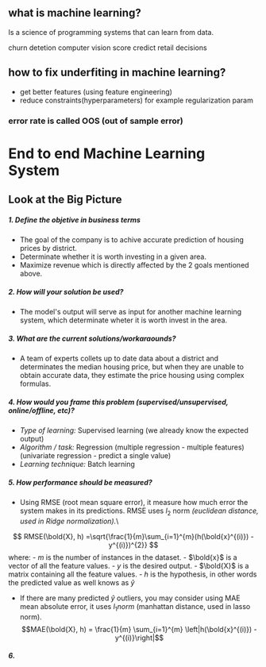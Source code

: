 ## what is machine learning?
Is a science of programming systems that can learn from data.

churn detetion
computer vision
score credict
retail decisions

## how to fix underfiting in machine learning?
- get better features (using feature engineering)
- reduce constraints(hyperparameters) for example regularization param

### error rate is called OOS (out of sample error)

# End to end Machine Learning System

## Look at the Big Picture

##### 1. Define the objetive in business terms
- The goal of the company is to achive accurate prediction of housing prices by district.
- Determinate whether it is worth investing in a given area.
- Maximize revenue which is directly affected by the 2 goals mentioned above.

##### 2. How will your solution be used?
- The model's output will serve as input for another machine learning system, which determinate wheter it is worth invest in the area.

##### 3. What are the current solutions/workaraounds?
- A team of experts collets up to date data about a district and determinates the median housing price, but when they are unable to obtain accurate data, they estimate the price housing using complex formulas.

##### 4. How would you frame this problem (supervised/unsupervised, online/offline, etc)?
- *Type of learning:* Supervised learning (we already know the expected output)
- *Algorithm / task:* Regression (multiple regression - multiple features) (univariate regression - predict a single value)
- *Learning technique:* Batch learning
##### 5. How performance should be measured?
- Using RMSE (root mean square error), it measure how much error the system makes in its predictions. RMSE uses $l_{2}$ norm *(euclidean distance, used in Ridge normalization).*\
  
$$
RMSE(\bold{X}, h) =\sqrt{\frac{1}{m}\sum_{i=1}^{m}(h(\bold{x}^{(i)}) -y^{(i)})^{2}}
$$
where:
    - $m$ is the number of instances in the dataset.
    - $\bold{x}$ is a vector of all the feature values.
    - $y$ is the desired output.
    - $\bold{X}$ is a matrix containing all the feature values.
    - $h$ is the hypothesis, in other words the predicted value as well knows as $\hat{y}$

- If there are many predicted $\hat{y}$ outliers, you may consider using MAE mean absolute error, it uses $l_1 norm$ (manhattan distance, used in lasso norm).\
$$MAE(\bold{X}, h) = \frac{1}{m} \sum_{i=1}^{m} \left|h(\bold{x}^{(i)}) - y^{(i)}\right|$$
##### 6.
#####
#####
#####
